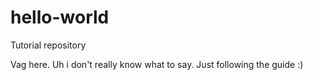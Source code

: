 # hello-world
Tutorial repository

Vag here. Uh i don't really know what to say. Just following the guide :)
